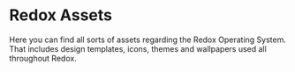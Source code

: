 # Redox Assets

Here you can find all sorts of assets regarding the Redox Operating System. That includes design templates, icons, themes and wallpapers used all throughout Redox.
